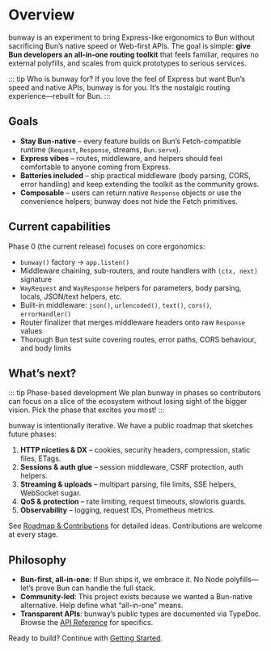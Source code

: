 # Overview

bunway is an experiment to bring Express-like ergonomics to Bun without sacrificing Bun’s native speed or Web-first APIs. The goal is simple: **give Bun developers an all-in-one routing toolkit** that feels familiar, requires no external polyfills, and scales from quick prototypes to serious services.

::: tip Who is bunway for?
If you love the feel of Express but want Bun’s speed and native APIs, bunway is for you. It’s the nostalgic routing experience—rebuilt for Bun.
:::

## Goals

- **Stay Bun-native** – every feature builds on Bun’s Fetch-compatible runtime (`Request`, `Response`, streams, `Bun.serve`).
- **Express vibes** – routes, middleware, and helpers should feel comfortable to anyone coming from Express.
- **Batteries included** – ship practical middleware (body parsing, CORS, error handling) and keep extending the toolkit as the community grows.
- **Composable** – users can return native `Response` objects or use the convenience helpers; bunway does not hide the Fetch primitives.

## Current capabilities

Phase 0 (the current release) focuses on core ergonomics:

- `bunway()` factory → `app.listen()`
- Middleware chaining, sub-routers, and route handlers with `(ctx, next)` signature
- `WayRequest` and `WayResponse` helpers for parameters, body parsing, locals, JSON/text helpers, etc.
- Built-in middleware: `json()`, `urlencoded()`, `text()`, `cors()`, `errorHandler()`
- Router finalizer that merges middleware headers onto raw `Response` values
- Thorough Bun test suite covering routes, error paths, CORS behaviour, and body limits

## What’s next?

::: tip Phase-based development
We plan bunway in phases so contributors can focus on a slice of the ecosystem without losing sight of the bigger vision. Pick the phase that excites you most!
:::

bunway is intentionally iterative. We have a public roadmap that sketches future phases:

1. **HTTP niceties & DX** – cookies, security headers, compression, static files, ETags.
2. **Sessions & auth glue** – session middleware, CSRF protection, auth helpers.
3. **Streaming & uploads** – multipart parsing, file limits, SSE helpers, WebSocket sugar.
4. **QoS & protection** – rate limiting, request timeouts, slowloris guards.
5. **Observability** – logging, request IDs, Prometheus metrics.

See [Roadmap & Contributions](../community/build-together.md) for detailed ideas. Contributions are welcome at every stage.

## Philosophy

- **Bun-first, all-in-one**: If Bun ships it, we embrace it. No Node polyfills—let’s prove Bun can handle the full stack.
- **Community-led**: This project exists because we wanted a Bun-native alternative. Help define what “all-in-one” means.
- **Transparent APIs**: bunway’s public types are documented via TypeDoc. Browse the [API Reference](/api/index.html) for specifics.

Ready to build? Continue with [Getting Started](getting-started.md).
